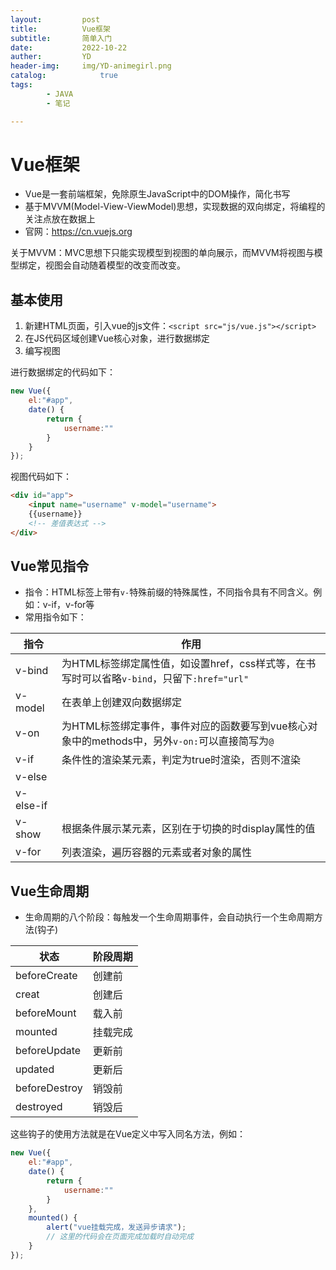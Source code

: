 ```yaml
---
layout:         post
title:          Vue框架
subtitle:       简单入门
date:           2022-10-22
auther:         YD
header-img:     img/YD-animegirl.png
catalog:            true
tags:
        - JAVA
        - 笔记

---
```


# Vue框架

* Vue是一套前端框架，免除原生JavaScript中的DOM操作，简化书写
* 基于MVVM(Model-View-ViewModel)思想，实现数据的双向绑定，将编程的关注点放在数据上
* 官网：https://cn.vuejs.org

关于MVVM：MVC思想下只能实现模型到视图的单向展示，而MVVM将视图与模型绑定，视图会自动随着模型的改变而改变。


## 基本使用

1. 新建HTML页面，引入vue的js文件：`<script src="js/vue.js"></script>`
2. 在JS代码区域创建Vue核心对象，进行数据绑定
3. 编写视图

进行数据绑定的代码如下：
```JavaScript
new Vue({
    el:"#app",
    date() {
        return {
            username:""
        }
    }
});
```

视图代码如下：
```HTML
<div id="app">
    <input name="username" v-model="username">
    {{username}}
    <!-- 差值表达式 -->
</div>
```

## Vue常见指令

* 指令：HTML标签上带有`v-`特殊前缀的特殊属性，不同指令具有不同含义。例如：v-if，v-for等
* 常用指令如下：

|指令|作用|
|---|---|
|v-bind|为HTML标签绑定属性值，如设置href，css样式等，在书写时可以省略`v-bind`，只留下`:href="url"`|
|v-model|在表单上创建双向数据绑定|
|v-on|为HTML标签绑定事件，事件对应的函数要写到vue核心对象中的methods中，另外`v-on:`可以直接简写为`@`|
|v-if|条件性的渲染某元素，判定为true时渲染，否则不渲染|
|v-else|
|v-else-if|
|v-show|根据条件展示某元素，区别在于切换的时display属性的值|
|v-for|列表渲染，遍历容器的元素或者对象的属性|

## Vue生命周期

* 生命周期的八个阶段：每触发一个生命周期事件，会自动执行一个生命周期方法(钩子)

|状态|阶段周期|
|----|-------|
|beforeCreate|创建前|
|creat|创建后|
|beforeMount|载入前|
|mounted|挂载完成|
|beforeUpdate|更新前|
|updated|更新后|
|beforeDestroy|销毁前|
|destroyed|销毁后|

这些钩子的使用方法就是在Vue定义中写入同名方法，例如：

```JavaScript
new Vue({
    el:"#app",
    date() {
        return {
            username:""
        }
    },
    mounted() {
        alert("vue挂载完成，发送异步请求");
        // 这里的代码会在页面完成加载时自动完成
    }
});
```
